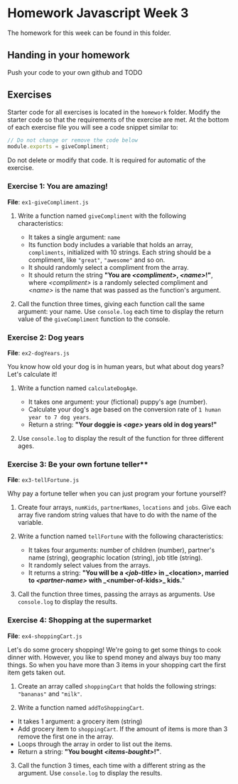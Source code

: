 # Homework Javascript Week 3

The homework for this week can be found in this folder.

## Handing in your homework

Push your code to your own github and TODO

## Exercises

Starter code for all exercises is located in the `homework` folder. Modify the starter code so that the requirements of the exercise are met. At the bottom of each exercise file you will see a code snippet similar to:

```js
// Do not change or remove the code below
module.exports = giveCompliment;
```

Do not delete or modify that code. It is required for automatic of the exercise.

### Exercise 1: You are amazing!

**File**: `ex1-giveCompliment.js`

1. Write a function named `giveCompliment` with the following characteristics:

   - It takes a single argument: `name`
   - Its function body includes a variable that holds an array, `compliments`, initialized with 10 strings. Each string should be a compliment, like `"great"`, `"awesome"` and so on.
   - It should randomly select a compliment from the array.
   - It should return the string **"You are _\<compliment>_, _\<name>_!"**, where _\<compliment>_ is a randomly selected compliment and _\<name>_ is the name that was passed as the function's argument.

2. Call the function three times, giving each function call the same argument: your name. Use `console.log` each time to display the return value of the `giveCompliment` function to the console.

### Exercise 2: Dog years

**File**: `ex2-dogYears.js`

You know how old your dog is in human years, but what about dog years? Let's calculate it!

1. Write a function named `calculateDogAge`.

   - It takes one argument: your (fictional) puppy's age (number).
   - Calculate your dog's age based on the conversion rate of `1 human year to 7 dog years`.
   - Return a string: **"Your doggie is _\<age>_ years old in dog years!"**

2. Use `console.log` to display the result of the function for three different ages.

### Exercise 3: Be your own fortune teller\*\*

**File**: `ex3-tellFortune.js`

Why pay a fortune teller when you can just program your fortune yourself?

1. Create four arrays, `numKids`, `partnerNames`, `locations` and `jobs`. Give each array five random string values that have to do with the name of the variable.

2. Write a function named `tellFortune` with the following characteristics:

   - It takes four arguments: number of children (number), partner's name (string), geographic location (string), job title (string).
   - It randomly select values from the arrays.
   - It returns a string: **"You will be a _\<job-title>_ in _\<location>, married to _\<partner-name>_ with _\<number-of-kids>\_ kids.**"

3. Call the function three times, passing the arrays as arguments. Use `console.log` to display the results.

### Exercise 4: Shopping at the supermarket

**File**: `ex4-shoppingCart.js`

Let's do some grocery shopping! We're going to get some things to cook dinner with. However, you like to spend money and always buy too many things. So when you have more than 3 items in your shopping cart the first item gets taken out.

1. Create an array called `shoppingCart` that holds the following strings: `"bananas"` and `"milk"`.

2. Write a function named `addToShoppingCart`.

- It takes 1 argument: a grocery item (string)
- Add grocery item to `shoppingCart`. If the amount of items is more than 3 remove the first one in the array.
- Loops through the array in order to list out the items.
- Return a string: **"You bought _\<items-bought>_!"**.

3. Call the function 3 times, each time with a different string as the argument. Use `console.log` to display the results.
